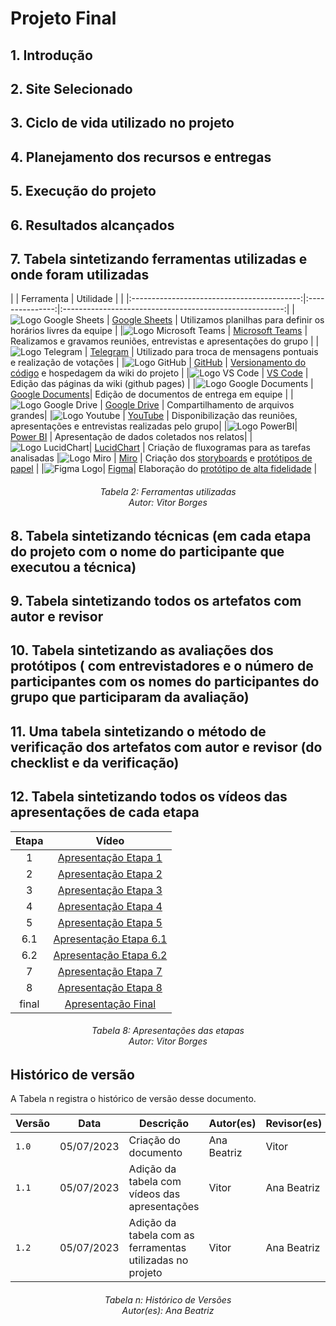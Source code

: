 # Projeto Final

## 1. Introdução

## 2. Site Selecionado

## 3. Ciclo de vida utilizado no projeto

## 4. Planejamento dos recursos e entregas 

## 5. Execução do projeto 


## 6. Resultados alcançados 

## 7. Tabela sintetizando ferramentas utilizadas e onde foram utilizadas

|                                            | Ferramenta      | Utilidade                                               | |
|:------------------------------------------:|:---------------:|:-------------------------------------------------------:|
|![Logo Google Sheets](./assets/sheets.png)        | <a href="https://www.google.com/sheets/about/">Google Sheets<a>   | Utilizamos planilhas para definir os horários livres da equipe |
|![Logo Microsoft Teams](./assets/teams.png)       | <a href="https://www.microsoft.com/pt-br/microsoft-teams/group-chat-software">Microsoft Teams<a> | Realizamos e gravamos reuniões, entrevistas e apresentações do grupo |
|![Logo Telegram](./assets/telegram.jpg)           | <a href="https://play.google.com/store/apps/details?id=org.telegram.messenger&hl=pt_BR&gl=US">Telegram<a>        | Utilizado para troca de mensagens pontuais e realização de votações    |
|![Logo GitHub](./assets/github.png)               | <a href="https://github.com/">GitHub<a> | <a href="https://prdm0.github.io/aulas_computacional/versionamento-de-c%C3%B3digo.html">Versionamento do código<a> e hospedagem da wiki do projeto |
|![Logo VS Code](./assets/vscode.png)              | <a href="https://code.visualstudio.com/">VS Code<a>         | Edição das páginas da wiki (github pages)                                  |
|![Logo Google Documents](./assets/googledocs.png) | <a href="https://pt.wikipedia.org/wiki/Google_Docs">Google Documents<a>| Edição de documentos de entrega em equipe |
|![Logo Google Drive](./assets/drive.png)          | <a href="https://www.google.com/intl/pt-br/drive/about.html">Google Drive<a> | Compartilhamento de arquivos grandes|
|![Logo Youtube](./assets/youtube.jpg)             | <a href="https://pt.wikipedia.org/wiki/YouTube">YouTube<a> | Disponibilização das reuniões, apresentações e entrevistas realizadas pelo grupo|
|![Logo PowerBI](./assets/powerbi-icon.png)| <a href="https://powerbi.microsoft.com/pt-br/">Power BI</a> | Apresentação de dados coletados nos relatos| 
|![Logo LucidChart](./assets/lucidchart-icon.png)| <a href="https://www.lucidchart.com/pages/">LucidChart</a> | Criação de fluxogramas para as tarefas analisadas
|![Logo Miro](./assets/miro-icon.png) | <a href="https://miro.com/pt/">Miro</a> | Criação dos <a href="https://interacao-humano-computador.github.io/2023.1-Agiel/desenvolvimento/storyboard/planejamento_avaliacao_storyboard/">storyboards</a> e <a href="https://interacao-humano-computador.github.io/2023.1-Agiel/desenvolvimento/prot%C3%B3tipo_de_papel/planejamento_da_avalia%C3%A7%C3%A3o_do_prot%C3%B3tipo_de_papel/">protótipos de papel</a> |
|![Figma Logo](./assets/figma-icon.png)| <a href="https://www.figma.com/">Figma</a>| Elaboração do <a href="https://www.figma.com/proto/uIASKVWfrkY0CpKDNld4wm/Prototipo-Agiel?type=design&node-id=17-26&scaling=min-zoom&page-id=0%3A1&starting-point-node-id=17%3A26">protótipo de alta fidelidade</a> |

<h6 align = "center"> Tabela 2: Ferramentas utilizadas
<br> Autor: Vitor Borges </h6>

## 8. Tabela sintetizando técnicas (em cada etapa do projeto com o nome do participante que executou a técnica)

## 9. Tabela sintetizando todos os artefatos com autor e revisor

## 10. Tabela sintetizando as avaliações dos protótipos ( com entrevistadores e o número de participantes com os nomes do participantes do grupo que participaram da avaliação)

## 11. Uma tabela sintetizando o método de verificação dos artefatos com autor e revisor (do checklist e da verificação)

## 12. Tabela sintetizando todos os vídeos das apresentações de cada etapa

| Etapa | Vídeo |
|:-----:|:-----:|
| 1     | <a href="https://www.youtube.com/embed/qOyrZM04N0k">Apresentação Etapa 1</a> |
| 2     | <a href="https://www.youtube.com/embed/9JlRSLM8Bm4">Apresentação Etapa 2</a> |
| 3     | <a href="https://www.youtube.com/embed/9FNERJh48LI">Apresentação Etapa 3</a> |
| 4     | <a href="https://www.youtube.com/embed/qT6Tj-M2Odk">Apresentação Etapa 4</a> |
| 5     | <a href="https://www.youtube.com/embed/2ZNzqNc-eK8">Apresentação Etapa 5</a> |
| 6.1   | <a href="https://www.youtube.com/embed/cSoKhyvFGm8">Apresentação Etapa 6.1</a> |
| 6.2   | <a href="https://www.youtube.com/embed/au5ujzZn-zM">Apresentação Etapa 6.2</a> |
| 7     | <a href="https://www.youtube.com/embed/9Yolk2PQ_o4">Apresentação Etapa 7</a> |
| 8     | <a href="https://www.youtube.com/embed/3ePGaADe4jY">Apresentação Etapa 8</a> |
| final | <a href="">Apresentação Final</a>|

<h6 align = "center"> Tabela 8: Apresentações das etapas
<br>Autor: Vitor Borges</h6>

## Histórico de versão
A Tabela n registra o histórico de versão desse documento.

| Versão | Data       | Descrição                                 | Autor(es)      | Revisor(es)    |
|--------|------------|-------------------------------------------|----------------|----------------|
| `1.0`  | 05/07/2023 | Criação do documento | Ana Beatriz  | Vitor |
| `1.1`  | 05/07/2023 | Adição da tabela com vídeos das apresentações | Vitor | Ana Beatriz |
| `1.2`  | 05/07/2023 | Adição da tabela com as ferramentas utilizadas no projeto | Vitor | Ana Beatriz |

<h6 align = "center"> Tabela n: Histórico de Versões
<br>Autor(es): Ana Beatriz</h6>